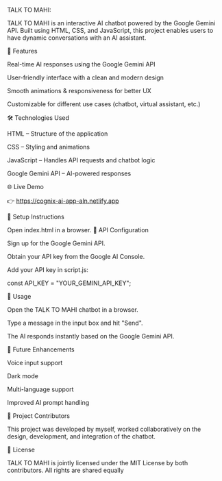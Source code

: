 TALK TO MAHI:

TALK TO MAHI is an interactive AI chatbot powered by the Google Gemini API. Built using HTML, CSS, and JavaScript, this project enables users to have dynamic conversations with an AI assistant.

🚀 Features

Real-time AI responses using the Google Gemini API

User-friendly interface with a clean and modern design

Smooth animations & responsiveness for better UX

Customizable for different use cases (chatbot, virtual assistant, etc.)

🛠️ Technologies Used

HTML – Structure of the application

CSS – Styling and animations

JavaScript – Handles API requests and chatbot logic

Google Gemini API – AI-powered responses

🌐 Live Demo

👉 https://cognix-ai-app-aln.netlify.app

📌 Setup Instructions

Open index.html in a browser.
🔑 API Configuration

Sign up for the Google Gemini API.

Obtain your API key from the Google AI Console.

Add your API key in script.js:

const API_KEY = "YOUR_GEMINI_API_KEY";

🎯 Usage

Open the TALK TO MAHI chatbot in a browser.

Type a message in the input box and hit "Send".

The AI responds instantly based on the Google Gemini API.

🔮 Future Enhancements

Voice input support

Dark mode

Multi-language support

Improved AI prompt handling

👥 Project Contributors

This project was developed by myself, worked collaboratively on the design, development, and integration of the chatbot.

📜 License

TALK TO MAHI is jointly licensed under the MIT License by both contributors. All rights are shared equally
